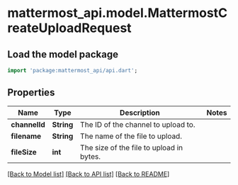 # mattermost_api.model.MattermostCreateUploadRequest

## Load the model package
```dart
import 'package:mattermost_api/api.dart';
```

## Properties
Name | Type | Description | Notes
------------ | ------------- | ------------- | -------------
**channelId** | **String** | The ID of the channel to upload to. | 
**filename** | **String** | The name of the file to upload. | 
**fileSize** | **int** | The size of the file to upload in bytes. | 

[[Back to Model list]](../GENERATED_README.md#documentation-for-models) [[Back to API list]](../GENERATED_README.md#documentation-for-api-endpoints) [[Back to README]](../GENERATED_README.md)


